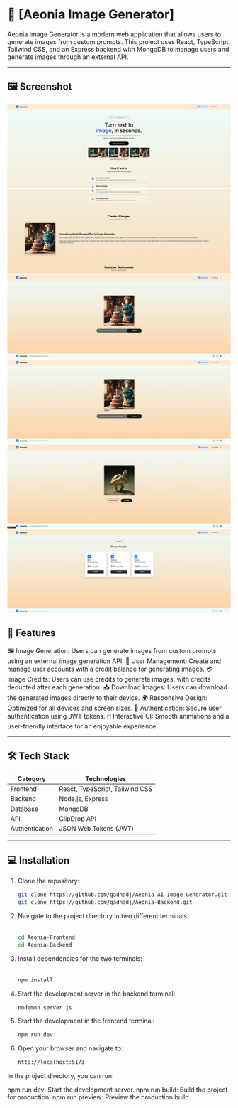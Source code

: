 # 🌟 [Aeonia Image Generator]

Aeonia Image Generator is a modern web application that allows users to generate images from custom prompts. This project uses React, TypeScript, Tailwind CSS, and an Express backend with MongoDB to manage users and generate images through an external API.

---

## 🖼️ **Screenshot**

![Home Page](src/assets/home.png)
![Home Page](src/assets/home2.png)
![Create An Image](src/assets/create-image.png)
![Waiting For Image Creation After Prompt](src/assets/process.png)
![Image Generate](src/assets/image-create.png)
![Plans](src/assets/plan.png)



## 🚀 **Features**

🖼️ Image Generation: Users can generate images from custom prompts using an external image generation API.
👤 User Management: Create and manage user accounts with a credit balance for generating images.
💳 Image Credits: Users can use credits to generate images, with credits deducted after each generation.
📥 Download Images: Users can download the generated images directly to their device.
🌍 Responsive Design: Optimized for all devices and screen sizes.
🔐 Authentication: Secure user authentication using JWT tokens.
🖱️ Interactive UI: Smooth animations and a user-friendly interface for an enjoyable experience.

---

## 🛠️ **Tech Stack**

| **Category**   | **Technologies**                         |
|----------------|------------------------------------------|
| Frontend       | React, TypeScript, Tailwind CSS          |
| Backend        | Node.js, Express                         |
| Database       | MongoDB                                  |
| API	           | ClipDrop API                             |
| Authentication | JSON Web Tokens (JWT)                    |

---

## 💻 **Installation**

1. Clone the repository:

   ```bash
   git clone https://github.com/gadnadj/Aeonia-Ai-Image-Generator.git
   git clone https://github.com/gadnadj/Aeonia-Backend.git

   
4. Navigate to the project directory in two different terminals:

   ```bash
   
   cd Aeonia-Frontend
   cd Aeonia-Backend

5. Install dependencies for the two terminals:

   ```bash
   
   npm install

7. Start the development server in the backend terminal:

   ```bash
   nodemon server.js

8. Start the development in the frontend terminal:

   ```bash
   npm run dev

9. Open your browser and navigate to:

   ```bash
   http://localhost:5173

In the project directory, you can run:

npm run dev: Start the development server.
npm run build: Build the project for production.
npm run preview: Preview the production build.
